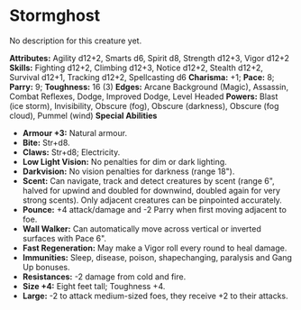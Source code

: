 # Stormghost

No description for this creature yet.

**Attributes:** Agility d12+2, Smarts d6, Spirit d8, Strength d12+3,
Vigor d12+2
**Skills:** Fighting d12+2, Climbing d12+3, Notice d12+2, Stealth d12+2,
Survival d12+1, Tracking d12+2, Spellcasting d6
**Charisma:** +1; **Pace:** 8; **Parry:** 9; **Toughness:** 16 (3)
**Edges:** Arcane Background (Magic), Assassin, Combat Reflexes, Dodge,
Improved Dodge, Level Headed
**Powers:** Blast (ice storm), Invisibility, Obscure (fog), Obscure
(darkness), Obscure (fog cloud), Pummel (wind)
**Special Abilities**

- **Armour +3:** Natural armour.
- **Bite:** Str+d8.
- **Claws:** Str+d8; Electricity.
- **Low Light Vision:** No penalties for dim or dark lighting.
- **Darkvision:** No vision penalties for darkness (range 18").
- **Scent:** Can navigate, track and detect creatures by scent (range
6", halved for upwind and doubled for downwind, doubled again for very
strong scents). Only adjacent creatures can be pinpointed accurately.
- **Pounce:** +4 attack/damage and -2 Parry when first moving adjacent
to foe.
- **Wall Walker:** Can automatically move across vertical or inverted
surfaces with Pace 6".
- **Fast Regeneration:** May make a Vigor roll every round to heal
damage.
- **Immunities:** Sleep, disease, poison, shapechanging, paralysis and
Gang Up bonuses.
- **Resistances:** -2 damage from cold and fire.
- **Size +4:** Eight feet tall; Toughness +4.
- **Large:** -2 to attack medium-sized foes, they receive +2 to their
attacks.
